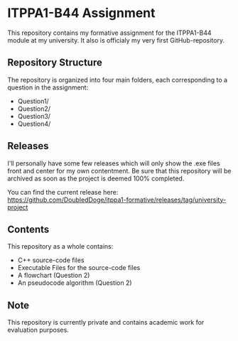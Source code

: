 # ITPPA1-B44 Assignment

This repository contains my formative assignment for the ITPPA1-B44 module at my university. It also is officialy my very first GitHub-repository.

## Repository Structure

The repository is organized into four main folders, each corresponding to a question in the assignment:

- Question1/
- Question2/
- Question3/
- Question4/

## Releases

I'll personally have some few releases which will only show the .exe files front and center for my own contentment. Be sure that this repository will be archived as soon as the project is deemed 100% completed. 

You can find the current release here: https://github.com/DoubledDoge/itppa1-formative/releases/tag/university-project

## Contents

This repository as a whole contains:
- C++ source-code files
- Executable Files for the source-code files
- A flowchart (Question 2)
- An pseudocode algorithm (Question 2)

## Note

This repository is currently private and contains academic work for evaluation purposes.
